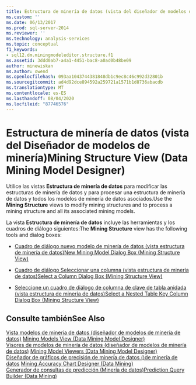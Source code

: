 ```yaml
---
title: Estructura de minería de datos (vista del diseñador de modelos de minería de datos) | Microsoft Docs
ms.custom: ''
ms.date: 06/13/2017
ms.prod: sql-server-2014
ms.reviewer: ''
ms.technology: analysis-services
ms.topic: conceptual
f1_keywords:
- sql12.dm.miningmodeleditor.structure.f1
ms.assetid: 3ddd0ab7-a4a1-4451-bac8-a0ad0b48be09
author: minewiskan
ms.author: owend
ms.openlocfilehash: 093aa1043744381848db1c9ec8c46c992d32801b
ms.sourcegitcommit: ad4d92dce894592a259721a1571b1d8736abacdb
ms.translationtype: MT
ms.contentlocale: es-ES
ms.lasthandoff: 08/04/2020
ms.locfileid: "87746576"
---
```

# <a name="mining-structure-view-data-mining-model-designer"></a><span data-ttu-id="c6145-102">Estructura de minería de datos (vista del Diseñador de modelos de minería)</span><span class="sxs-lookup"><span data-stu-id="c6145-102">Mining Structure View (Data Mining Model Designer)</span></span>
  <span data-ttu-id="c6145-103">Utilice las vistas **Estructura de minería de datos** para modificar las estructuras de minería de datos y para procesar una estructura de minería de datos y todos los modelos de minería de datos asociados.</span><span class="sxs-lookup"><span data-stu-id="c6145-103">Use the **Mining Structure** views to modify mining structures and to process a mining structure and all its associated mining models.</span></span>  
  
 <span data-ttu-id="c6145-104">La vista **Estructura de minería de datos** incluye las herramientas y los cuadros de diálogo siguientes:</span><span class="sxs-lookup"><span data-stu-id="c6145-104">The **Mining Structure** view has the following tools and dialog boxes:</span></span>  
  
-   [<span data-ttu-id="c6145-105">Cuadro de diálogo nuevo modelo de minería de datos &#40;vista estructura de minería de datos&#41;</span><span class="sxs-lookup"><span data-stu-id="c6145-105">New Mining Model Dialog Box &#40;Mining Structure View&#41;</span></span>](new-mining-model-dialog-box-mining-structure-view.md)  
  
-   [<span data-ttu-id="c6145-106">Cuadro de diálogo Seleccionar una columna &#40;vista estructura de minería de datos&#41;</span><span class="sxs-lookup"><span data-stu-id="c6145-106">Select a Column Dialog Box &#40;Mining Structure View&#41;</span></span>](select-a-column-dialog-box-mining-structure-view.md)  
  
-   [<span data-ttu-id="c6145-107">Seleccione un cuadro de diálogo de columna de clave de tabla anidada &#40;vista estructura de minería de datos&#41;</span><span class="sxs-lookup"><span data-stu-id="c6145-107">Select a Nested Table Key Column Dialog Box &#40;Mining Structure View&#41;</span></span>](select-a-nested-table-key-column-dialog-box-mining-structure-view.md)  
  
## <a name="see-also"></a><span data-ttu-id="c6145-108">Consulte también</span><span class="sxs-lookup"><span data-stu-id="c6145-108">See Also</span></span>  
 <span data-ttu-id="c6145-109">[Vista modelos de minería de datos &#40;diseñador de modelos de minería de datos&#41;](mining-models-view-data-mining-model-designer.md) </span><span class="sxs-lookup"><span data-stu-id="c6145-109">[Mining Models View &#40;Data Mining Model Designer&#41;](mining-models-view-data-mining-model-designer.md) </span></span>  
 <span data-ttu-id="c6145-110">[Visores de modelos de minería de datos &#40;diseñador de modelos de minería de datos&#41;](mining-model-viewers-data-mining-model-designer.md) </span><span class="sxs-lookup"><span data-stu-id="c6145-110">[Mining Model Viewers &#40;Data Mining Model Designer&#41;](mining-model-viewers-data-mining-model-designer.md) </span></span>  
 <span data-ttu-id="c6145-111">[Diseñador de gráficos de precisión de minería de datos &#40;&#41;de minería de datos](mining-accuracy-chart-designer-data-mining.md) </span><span class="sxs-lookup"><span data-stu-id="c6145-111">[Mining Accuracy Chart Designer &#40;Data Mining&#41;](mining-accuracy-chart-designer-data-mining.md) </span></span>  
 [<span data-ttu-id="c6145-112">Generador de consultas de predicción &#40;Minería de datos&#41;</span><span class="sxs-lookup"><span data-stu-id="c6145-112">Prediction Query Builder &#40;Data Mining&#41;</span></span>](prediction-query-builder-data-mining.md)  
  
  
